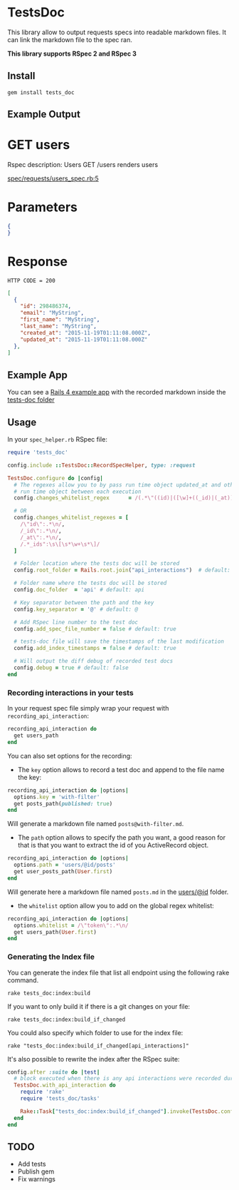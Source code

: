 # TestsDoc

This library allow to output requests specs into readable markdown files.
It can link the markdown file to the spec ran.

**This library supports RSpec 2 and RSpec 3**

## Install

`gem install tests_doc`

## Example Output

# GET users

Rspec description: Users GET /users renders users

[spec/requests/users_spec.rb:5](/examples/rails-4.2.5/spec/requests/users_spec.rb#L5)

# Parameters

```json
{
}
```

# Response

```
HTTP CODE = 200
```

```json
[
  {
    "id": 298486374,
    "email": "MyString",
    "first_name": "MyString",
    "last_name": "MyString",
    "created_at": "2015-11-19T01:11:08.000Z",
    "updated_at": "2015-11-19T01:11:08.000Z"
  },
]
```

## Example App

You can see a [Rails 4 example app](/examples/rails-4.2.5) with the recorded markdown inside the [tests-doc folder](/examples/rails-4.2.5/tests-doc)

## Usage

In your `spec_helper.rb` RSpec file:

```ruby
require 'tests_doc'

config.include ::TestsDoc::RecordSpecHelper, type: :request

TestsDoc.configure do |config|
  # The regexes allow you to by pass run time object updated_at and other ids
  # run time object between each execution
  config.changes_whitelist_regex      = /(.*\"((id)|([\w]+((_id)|(_at))))\":.*\n)|(.*_ids":\s\[\s*\w+\s*\])/ # default: ""

  # OR
  config.changes_whitelist_regexes = [
    /\"id\":.*\n/,
    /_id\":.*\n/,
    /_at\":.*\n/,
    /.*_ids":\s\[\s*\w+\s*\]/
  ]

  # Folder location where the tests doc will be stored
  config.root_folder = Rails.root.join("api_interactions")  # default: tests-doc

  # Folder name where the tests doc will be stored
  config.doc_folder  = 'api' # default: api

  # Key separator between the path and the key
  config.key_separator = '@' # default: @

  # Add RSpec line number to the test doc
  config.add_spec_file_number = false # default: true

  # tests-doc file will save the timestamps of the last modification
  config.add_index_timestamps = false # default: true

  # Will output the diff debug of recorded test docs
  config.debug = true # default: false
end

```

### Recording interactions in your tests

In your request spec file simply wrap your request with `recording_api_interaction`:

```ruby
recording_api_interaction do
  get users_path
end
```

You can also set options for the recording:

* The `key` option allows to record a test doc and append to the file name the key:

```ruby
recording_api_interaction do |options|
  options.key = 'with-filter'
  get posts_path(published: true)
end
```

Will generate a markdown file named `posts@with-filter.md`.

* The `path` option allows to specify the path you want, a good reason for that is that you want to extract the id of you ActiveRecord object.

```ruby
recording_api_interaction do |options|
  options.path = 'users/@id/posts'
  get user_posts_path(User.first)
end
```

Will generate here a markdown file named `posts.md` in the [users/@id](/examples/rails-4.2.5/tests-doc/api/users/@id) folder.

* the `whitelist` option allow you to add on the global regex whitelist:

```ruby
recording_api_interaction do |options|
  options.whitelist = /\"token\":.*\n/
  get users_path(User.first)
end
```

### Generating the Index file

You can generate the index file that list all endpoint using the following rake command.

`rake tests_doc:index:build`

If you want to only build it if there is a git changes on your file:

`rake tests_doc:index:build_if_changed`

You could also specify which folder to use for the index file:

`rake "tests_doc:index:build_if_changed[api_interactions]"`

It's also possible to rewrite the index after the RSpec suite:

```ruby
config.after :suite do |test|
  # block executed when there is any api interactions were recorded during the RSpec
  TestsDoc.with_api_interaction do
    require 'rake'
    require 'tests_doc/tasks'

    Rake::Task["tests_doc:index:build_if_changed"].invoke(TestsDoc.configuration.root_folder)
  end
end
```

## TODO

* Add tests
* Publish gem
* Fix warnings
